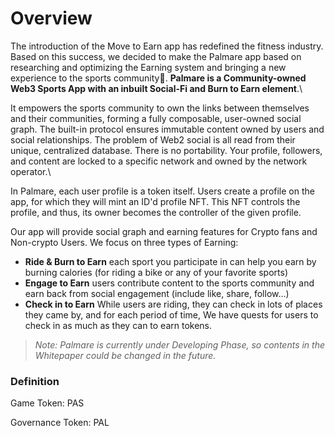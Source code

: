 # Overview

The introduction of the Move to Earn app has redefined the fitness industry. Based on this success, we decided to make the Palmare app based on researching and optimizing the Earning system and bringing a new experience to the sports community. **Palmare is a Community-owned Web3 Sports App with an inbuilt Social-Fi and Burn to Earn element**.\


It empowers the sports community to own the links between themselves and their communities, forming a fully composable, user-owned social graph. The built-in protocol ensures immutable content owned by users and social relationships. The problem of Web2 social is all read from their unique, centralized database. There is no portability. Your profile, followers, and content are locked to a specific network and owned by the network operator.\


In Palmare, each user profile is a token itself. Users create a profile on the app, for which they will mint an ID'd profile NFT. This NFT controls the profile, and thus, its owner becomes the controller of the given profile.



Our app will provide social graph and earning features for Crypto fans and Non-crypto Users. We focus on three types of Earning:

* **Ride & Burn to Earn** each sport you participate in can help you earn by burning calories (for riding a bike or any of your favorite sports)
* **Engage to Earn** users contribute content to the sports community and earn back from social engagement (include like, share, follow...)
* **Check in to Earn** While users are riding, they can check in lots of places they came by, and for each period of time, We have quests for users to check in as much as they can to earn tokens.

> _Note: Palmare is currently under Developing Phase, so contents in the Whitepaper could be changed in the future._

### Definition

Game Token: PAS

Governance Token: PAL
